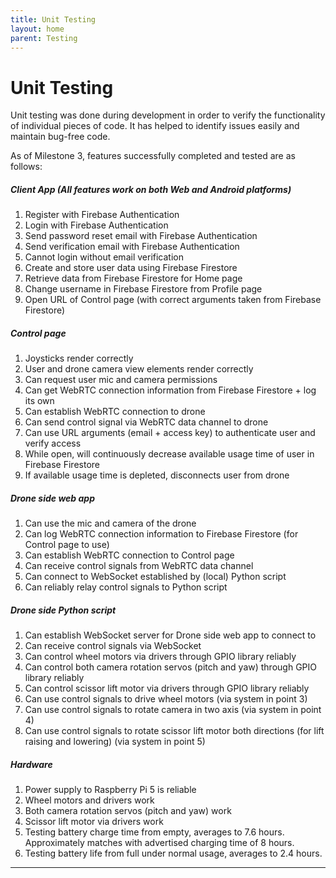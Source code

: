 ```yaml
---
title: Unit Testing
layout: home
parent: Testing
---
```

# Unit Testing

Unit testing was done during development in order to verify the functionality of individual pieces of code. It has helped to identify issues easily and maintain bug-free code.  

As of Milestone 3, features successfully completed and tested are as follows:  
  
##### Client App (All features work on both Web and Android platforms)
1. Register with Firebase Authentication  
2. Login with Firebase Authentication  
3. Send password reset email with Firebase Authentication  
4. Send verification email with Firebase Authentication  
5. Cannot login without email verification  
6. Create and store user data using Firebase Firestore  
7. Retrieve data from Firebase Firestore for Home page  
8. Change username in Firebase Firestore from Profile page   
9. Open URL of Control page (with correct arguments taken from Firebase Firestore)  
  
##### Control page  
1. Joysticks render correctly  
2. User and drone camera view elements render correctly  
3. Can request user mic and camera permissions  
4. Can get WebRTC connection information from Firebase Firestore + log its own  
5. Can establish WebRTC connection to drone  
6. Can send control signal via WebRTC data channel to drone  
7. Can use URL arguments (email + access key) to authenticate user and verify access   
8. While open, will continuously decrease available usage time of user in Firebase Firestore  
9. If available usage time is depleted, disconnects user from drone  

##### Drone side web app  
1. Can use the mic and camera of the drone  
2. Can log WebRTC connection information to Firebase Firestore (for Control page to use)  
3. Can establish WebRTC connection to Control page  
4. Can receive control signals from WebRTC data channel  
5. Can connect to WebSocket established by (local) Python script  
6. Can reliably relay control signals to Python script

##### Drone side Python script  
1. Can establish WebSocket server for Drone side web app to connect to  
2. Can receive control signals via WebSocket  
3. Can control wheel motors via drivers through GPIO library reliably
4. Can control both camera rotation servos (pitch and yaw) through GPIO library reliably
5. Can control scissor lift motor via drivers through GPIO library reliably  
6. Can use control signals to drive wheel motors (via system in point 3)   
7. Can use control signals to rotate camera in two axis (via system in point 4)  
8. Can use control signals to rotate scissor lift motor both directions (for lift raising and lowering) (via system in point 5)

##### Hardware 
1. Power supply to Raspberry Pi 5 is reliable
2. Wheel motors and drivers work
3. Both camera rotation servos (pitch and yaw) work
4. Scissor lift motor via drivers work
5. Testing battery charge time from empty, averages to 7.6 hours. Approximately matches with advertised charging time of 8 hours.
6. Testing battery life from full under normal usage, averages to 2.4 hours.



----

[Just the Docs]: https://just-the-docs.github.io/just-the-docs/
[GitHub Pages]: https://docs.github.com/en/pages
[README]: https://github.com/just-the-docs/just-the-docs-template/blob/main/README.md
[Jekyll]: https://jekyllrb.com
[GitHub Pages / Actions workflow]: https://github.blog/changelog/2022-07-27-github-pages-custom-github-actions-workflows-beta/
[use this template]: https://github.com/just-the-docs/just-the-docs-template/generate
